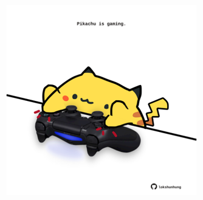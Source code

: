 <!-- built at 03/06/2024, 01:26:41 UTC -->
<p align="center">
  <img width="500" height="500" src="./ReadmeImage.svg">
</p>
